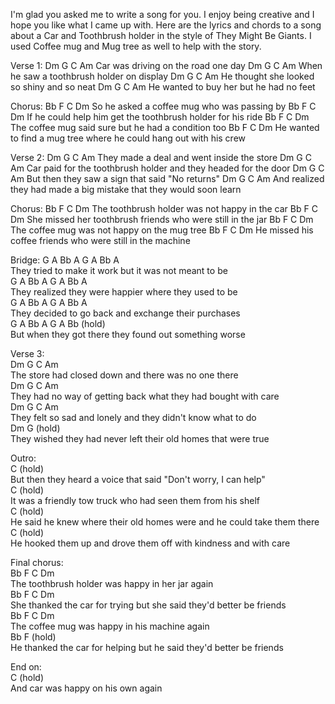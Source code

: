 I'm glad you asked me to write a song for you. I enjoy being creative and I hope you like what I came up with. Here are the lyrics and chords to a song about a Car and Toothbrush holder in the style of They Might Be Giants. I used Coffee mug and Mug tree as well to help with the story.

Verse 1:
Dm G C Am
Car was driving on the road one day
Dm G C Am
When he saw a toothbrush holder on display
Dm G C Am
He thought she looked so shiny and so neat
Dm G C Am
He wanted to buy her but he had no feet

Chorus:
Bb F C Dm
So he asked a coffee mug who was passing by
Bb F C Dm
If he could help him get the toothbrush holder for his ride
Bb F C Dm
The coffee mug said sure but he had a condition too
Bb F C Dm
He wanted to find a mug tree where he could hang out with his crew

Verse 2:
Dm G C Am
They made a deal and went inside the store 
Dm G C Am 
Car paid for the toothbrush holder and they headed for the door 
Dm G C Am 
But then they saw a sign that said "No returns" 
Dm G C Am 
And realized they had made a big mistake that they would soon learn 

Chorus:
Bb F C Dm 
The toothbrush holder was not happy in the car 
Bb F C Dm 
She missed her toothbrush friends who were still in the jar 
Bb F C Dm 
The coffee mug was not happy on the mug tree 
Bb F C Dm 
He missed his coffee friends who were still in the machine 

Bridge:
G A Bb A G A Bb A  
They tried to make it work but it was not meant to be  
G A Bb A G A Bb A  
They realized they were happier where they used to be  
G A Bb A G A Bb A  
They decided to go back and exchange their purchases  
G A Bb A G A Bb (hold)  
But when they got there they found out something worse 

Verse 3:  
Dm G C Am  
The store had closed down and there was no one there  
Dm G C Am  
They had no way of getting back what they had bought with care  
Dm G C Am  
They felt so sad and lonely and they didn't know what to do   
Dm G (hold)   
They wished they had never left their old homes that were true  

Outro:   
C (hold)   
But then they heard a voice that said "Don't worry, I can help"   
C (hold)   
It was a friendly tow truck who had seen them from his shelf   
C (hold)   
He said he knew where their old homes were and he could take them there   
C (hold)   
He hooked them up and drove them off with kindness and with care   

Final chorus:   
Bb F C Dm   
The toothbrush holder was happy in her jar again    
Bb F C Dm    
She thanked the car for trying but she said they'd better be friends    
Bb F C Dm    
The coffee mug was happy in his machine again    
Bb F (hold)     
He thanked the car for helping but he said they'd better be friends    

End on:     
C (hold)     
And car was happy on his own again